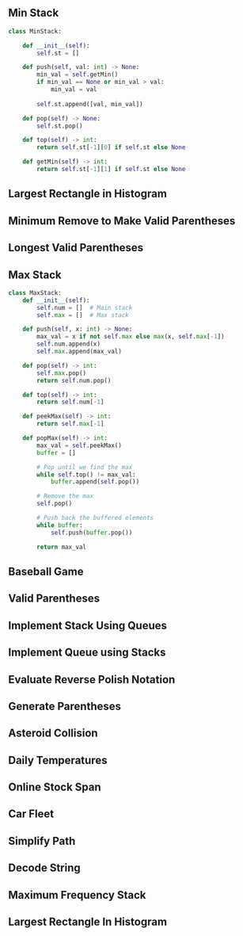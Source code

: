 ## Min Stack
```python
class MinStack:

    def __init__(self):
        self.st = []

    def push(self, val: int) -> None:
        min_val = self.getMin()
        if min_val == None or min_val > val:
            min_val = val
        
        self.st.append([val, min_val])

    def pop(self) -> None:
        self.st.pop()

    def top(self) -> int:
        return self.st[-1][0] if self.st else None

    def getMin(self) -> int:
        return self.st[-1][1] if self.st else None
```
## Largest Rectangle in Histogram
## Minimum Remove to Make Valid Parentheses
## Longest Valid Parentheses
## Max Stack
```python
class MaxStack:
    def __init__(self):
        self.num = []  # Main stack
        self.max = []  # Max stack

    def push(self, x: int) -> None:
        max_val = x if not self.max else max(x, self.max[-1])
        self.num.append(x)
        self.max.append(max_val)

    def pop(self) -> int:
        self.max.pop()
        return self.num.pop()

    def top(self) -> int:
        return self.num[-1]

    def peekMax(self) -> int:
        return self.max[-1]

    def popMax(self) -> int:
        max_val = self.peekMax()
        buffer = []

        # Pop until we find the max
        while self.top() != max_val:
            buffer.append(self.pop())

        # Remove the max
        self.pop()

        # Push back the buffered elements
        while buffer:
            self.push(buffer.pop())

        return max_val
```
## Baseball Game   	
## Valid Parentheses   	
## Implement Stack Using Queues   	
## Implement Queue using Stacks   	  	
## Evaluate Reverse Polish Notation   	
## Generate Parentheses   	
## Asteroid Collision   	
## Daily Temperatures   	
## Online Stock Span   	
## Car Fleet   	
## Simplify Path   	
## Decode String   	
## Maximum Frequency Stack   	
## Largest Rectangle In Histogram
